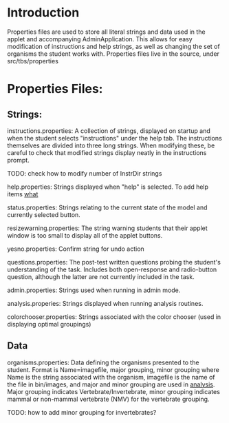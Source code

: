 # Introduction #

Properties files are used to store all literal strings and data used in the applet and accompanying AdminApplication. This allows for easy modification of instructions and help strings, as well as changing the set of organisms the student works with.
Properties files live in the source, under src/tbs/properties


# Properties Files: #
## Strings: ##
instructions.properties: A collection of strings, displayed on startup and when the student selects "instructions" under the help tab. The instructions themselves are divided into three long strings. When modifying these, be careful to check that modified strings display neatly in the instructions prompt.

TODO: check how to modify number of InstrDir strings

help.properties: Strings displayed when "help" is selected. To add help items [what](do.md)

status.properties: Strings relating to the current state of the model and currently selected button.

resizewarning.properties: The string warning students that their applet window is too small to display all of the applet buttons.

yesno.properties: Confirm string for undo action

questions.properties: The post-test written questions probing the student's understanding of the task. Includes both open-response and radio-button question, although the latter are not currently included in the task.

admin.properties: Strings used when running in admin mode.

analysis.properies: Strings displayed when running analysis routines.

colorchooser.properties: Strings associated with the color chooser (used in displaying optimal groupings)


## Data ##
organisms.properties: Data defining the organisms presented to the student. Format is
Name=imagefile, major grouping, minor grouping
where Name is the string associated with the organism, imagefile is the name of the file in bin/images, and major and minor grouping are used in [analysis](Analysis.md). Major grouping indicates Vertebrate/Invertebrate, minor grouping indicates mammal or non-mammal vertebrate (NMV) for the vertebrate grouping.

TODO: how to add minor grouping for invertebrates?
